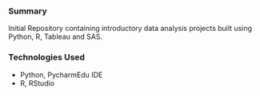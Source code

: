 ### Summary 
Initial Repository containing introductory data analysis projects built using Python, R, Tableau and SAS. 

### Technologies Used
* Python, PycharmEdu IDE
* R, RStudio

